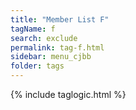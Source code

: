 ```yaml
---
title: "Member List F"
tagName: f
search: exclude
permalink: tag-f.html
sidebar: menu_cjbb
folder: tags
---
```

{% include taglogic.html %}